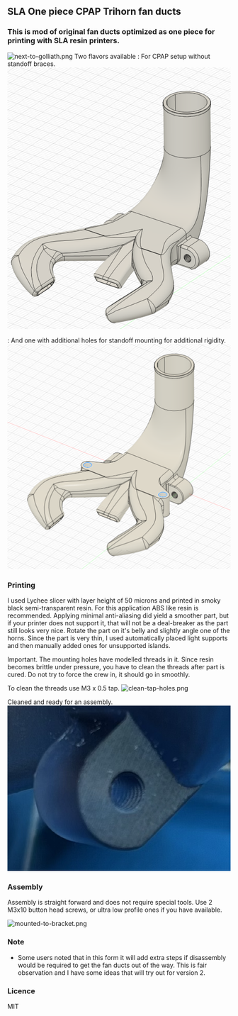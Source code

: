 ## SLA One piece CPAP Trihorn fan ducts
### This is mod of original fan ducts optimized as one piece for printing with SLA resin printers.

![next-to-golliath.png](Images%2Fnext-to-golliath.png)
Two flavors available
: For CPAP setup without standoff braces.
![CPAP Trihorn one piece.png](Images%2FCPAP%20Trihorn%20one%20piece.png)

: And one with additional holes for standoff mounting for additional rigidity.
![CPAP Trihorn one piece with brace.png](Images%2FCPAP%20Trihorn%20one%20piece%20with%20brace.png)

### Printing
I used Lychee slicer with layer height of 50 microns and printed in smoky black semi-transparent resin. 
For this application ABS like resin is recommended.
Applying minimal anti-aliasing did yield a smoother part, but if your printer does not support it, that will not be a deal-breaker as the part still looks very nice. 
Rotate the part on it's belly and slightly angle one of the horns. Since the part is very thin, I used automatically placed light supports and then manually added ones for unsupported islands. 

Important. The mounting holes have modelled threads in it. Since resin becomes brittle under pressure, you have to clean the threads after part is cured.
Do not try to force the crew in, it should go in smoothly. 

To clean the threads use M3 x 0.5 tap.
![clean-tap-holes.png](Images%2Fclean-tap-holes.png)

Cleaned and ready for an assembly.
![nice-thread.png](Images%2Fnice-thread.png)
### Assembly
Assembly is straight forward and does not require special tools.
Use 2 M3x10 button head screws, or ultra low profile ones if you have available.
 
![mounted-to-bracket.png](Images%2Fmounted-to-bracket.png)

### Note
* Some users noted that in this form it will add extra steps if disassembly would be required to get the fan ducts out of the way. This is fair observation and I have some ideas that will try out for version 2.

### Licence 
MIT 